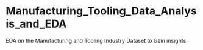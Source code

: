 # Manufacturing_Tooling_Data_Analysis_and_EDA
EDA on the Manufacturing and Tooling Industry Dataset to Gain insights
